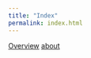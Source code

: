```yaml
---
title: "Index"
permalink: index.html
---
```

[Overview](https://grainne82.github.io/pages/overview.html)
[about](https://grainne82.github.io/pages/about.html)
